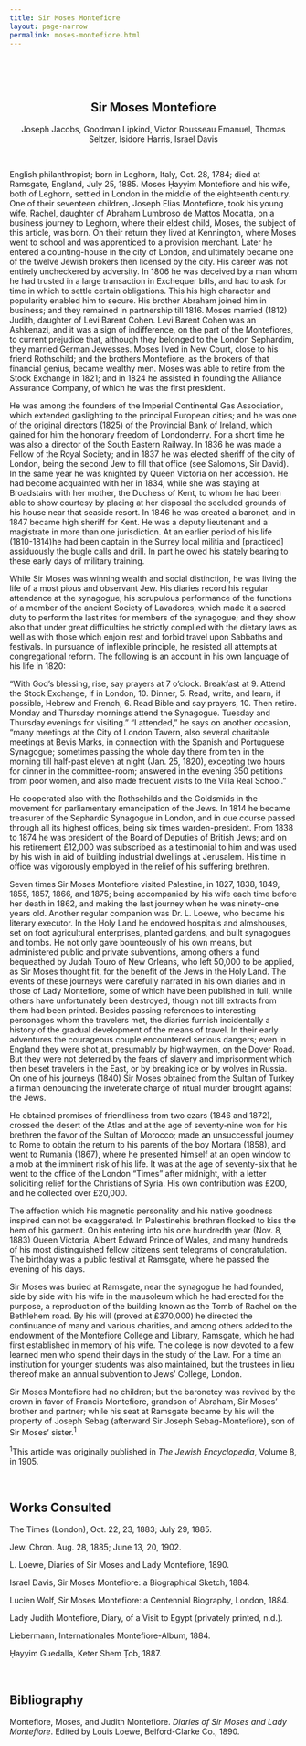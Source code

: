 ```yaml
---
title: Sir Moses Montefiore
layout: page-narrow
permalink: moses-montefiore.html
---
```


&nbsp;

&nbsp;

<p align="center">

<h2 align=center>Sir Moses Montefiore</h2>

<p align="center">Joseph Jacobs, Goodman Lipkind, Victor Rousseau Emanuel, Thomas Seltzer, Isidore Harris, Israel Davis</p>

</p>

&nbsp;

English philanthropist; born in Leghorn, Italy, Oct. 28, 1784; died at Ramsgate, England, July 25, 1885. Moses Ḥayyim Montefiore and his wife, both of Leghorn, settled in London in the middle of the eighteenth century. One of their seventeen children, Joseph Elias Montefiore, took his young wife, Rachel, daughter of Abraham Lumbroso de Mattos Mocatta, on a business journey to Leghorn, where their eldest child, Moses, the subject of this article, was born. On their return they lived at Kennington, where Moses went to school and was apprenticed to a provision merchant. Later he entered a counting-house in the city of London, and ultimately became one of the twelve Jewish brokers then licensed by the city. His career was not entirely uncheckered by adversity. In 1806 he was deceived by a man whom he had trusted in a large transaction in Exchequer bills, and had to ask for time in which to settle certain obligations. This his high character and popularity enabled him to secure. His brother Abraham joined him in business; and they remained in partnership till 1816. Moses married (1812) Judith, daughter of Levi Barent Cohen. Levi Barent Cohen was an Ashkenazi, and it was a sign of indifference, on the part of the Montefiores, to current prejudice that, although they belonged to the London Sephardim, they married German Jewesses. Moses lived in New Court, close to his friend Rothschild; and the brothers Montefiore, as the brokers of that financial genius, became wealthy men. Moses was able to retire from the Stock Exchange in 1821; and in 1824 he assisted in founding the Alliance Assurance Company, of which he was the first president.

He was among the founders of the Imperial Continental Gas Association, which extended gaslighting to the principal European cities; and he was one of the original directors (1825) of the Provincial Bank of Ireland, which gained for him the honorary freedom of Londonderry. For a short time he was also a director of the South Eastern Railway. In 1836 he was made a Fellow of the Royal Society; and in 1837 he was elected sheriff of the city of London, being the second Jew to fill that office (see Salomons, Sir David). In the same year he was knighted by Queen Victoria on her accession. He had become acquainted with her in 1834, while she was staying at Broadstairs with her mother, the Duchess of Kent, to whom he had been able to show courtesy by placing at her disposal the secluded grounds of his house near that seaside resort. In 1846 he was created a baronet, and in 1847 became high sheriff for Kent. He was a deputy lieutenant and a magistrate in more than one jurisdiction. At an earlier period of his life (1810-1814)he had been captain in the Surrey local militia and [practiced] assiduously the bugle calls and drill. In part he owed his stately bearing to these early days of military training.

While Sir Moses was winning wealth and social distinction, he was living the life of a most pious and observant Jew. His diaries record his regular attendance at the synagogue, his scrupulous performance of the functions of a member of the ancient Society of Lavadores, which made it a sacred duty to perform the last rites for members of the synagogue; and they show also that under great difficulties he strictly complied with the dietary laws as well as with those which enjoin rest and forbid travel upon Sabbaths and festivals. In pursuance of inflexible principle, he resisted all attempts at congregational reform. The following is an account in his own language of his life in 1820:

“With God’s blessing, rise, say prayers at 7 o’clock. Breakfast at 9. Attend the Stock Exchange, if in London, 10. Dinner, 5. Read, write, and learn, if possible, Hebrew and French, 6. Read Bible and say prayers, 10. Then retire. Monday and Thursday mornings attend the Synagogue. Tuesday and Thursday evenings for visiting.” “I attended,” he says on another occasion, “many meetings at the City of London Tavern, also several charitable meetings at Bevis Marks, in connection with the Spanish and Portuguese Synagogue; sometimes passing the whole day there from ten in the morning till half-past eleven at night (Jan. 25, 1820), excepting two hours for dinner in the committee-room; answered in the evening 350 petitions from poor women, and also made frequent visits to the Villa Real School.”

He cooperated also with the Rothschilds and the Goldsmids in the movement for parliamentary emancipation of the Jews. In 1814 he became treasurer of the Sephardic Synagogue in London, and in due course passed through all its highest offices, being six times warden-president. From 1838 to 1874 he was president of the Board of Deputies of British Jews; and on his retirement £12,000 was subscribed as a testimonial to him and was used by his wish in aid of building industrial dwellings at Jerusalem. His time in office was vigorously employed in the relief of his suffering brethren.

Seven times Sir Moses Montefiore visited Palestine, in 1827, 1838, 1849, 1855, 1857, 1866, and 1875; being accompanied by his wife each time before her death in 1862, and making the last journey when he was ninety-one years old. Another regular companion was Dr. L. Loewe, who became his literary executor. In the Holy Land he endowed hospitals and almshouses, set on foot agricultural enterprises, planted gardens, and built synagogues and tombs. He not only gave bounteously of his own means, but administered public and private subventions, among others a fund bequeathed by Judah Touro of New Orleans, who left 50,000 to be applied, as Sir Moses thought fit, for the benefit of the Jews in the Holy Land. The events of these journeys were carefully narrated in his own diaries and in those of Lady Montefiore, some of which have been published in full, while others have unfortunately been destroyed, though not till extracts from them had been printed. Besides passing references to interesting personages whom the travelers met, the diaries furnish incidentally a history of the gradual development of the means of travel. In their early adventures the courageous couple encountered serious dangers; even in England they were shot at, presumably by highwaymen, on the Dover Road. But they were not deterred by the fears of slavery and imprisonment which then beset travelers in the East, or by breaking ice or by wolves in Russia. On one of his journeys (1840) Sir Moses obtained from the Sultan of Turkey a firman denouncing the inveterate charge of ritual murder brought against the Jews.

He obtained promises of friendliness from two czars (1846 and 1872), crossed the desert of the Atlas and at the age of seventy-nine won for his brethren the favor of the Sultan of Morocco; made an unsuccessful journey to Rome to obtain the return to his parents of the boy Mortara (1858), and went to Rumania (1867), where he presented himself at an open window to a mob at the imminent risk of his life. It was at the age of seventy-six that he went to the office of the London “Times” after midnight, with a letter soliciting relief for the Christians of Syria. His own contribution was £200, and he collected over £20,000.

The affection which his magnetic personality and his native goodness inspired can not be exaggerated. In Palestinehis brethren flocked to kiss the hem of his garment. On his entering into his one hundredth year (Nov. 8, 1883) Queen Victoria, Albert Edward Prince of Wales, and many hundreds of his most distinguished fellow citizens sent telegrams of congratulation. The birthday was a public festival at Ramsgate, where he passed the evening of his days.

Sir Moses was buried at Ramsgate, near the synagogue he had founded, side by side with his wife in the mausoleum which he had erected for the purpose, a reproduction of the building known as the Tomb of Rachel on the Bethlehem road. By his will (proved at £370,000) he directed the continuance of many and various charities, and among others added to the endowment of the Montefiore College and Library, Ramsgate, which he had first established in memory of his wife. The college is now devoted to a few learned men who spend their days in the study of the Law. For a time an institution for younger students was also maintained, but the trustees in lieu thereof make an annual subvention to Jews’ College, London.

Sir Moses Montefiore had no children; but the baronetcy was revived by the crown in favor of Francis Montefiore, grandson of Abraham, Sir Moses’ brother and partner; while his seat at Ramsgate became by his will the property of Joseph Sebag (afterward Sir Joseph Sebag-Montefiore), son of Sir Moses’ sister.<sup>1</sup>

<sup>1</sup>This article was originally published in _The Jewish Encyclopedia_, Volume 8, in 1905.



&nbsp;
&nbsp;

## Works Consulted

The Times (London), Oct. 22, 23, 1883; July 29, 1885.

Jew. Chron. Aug. 28, 1885; June 13, 20, 1902.

L. Loewe, Diaries of Sir Moses and Lady Montefiore, 1890.

Israel Davis, Sir Moses Montefiore: a Biographical Sketch, 1884.

Lucien Wolf, Sir Moses Montefiore: a Centennial Biography, London, 1884.

Lady Judith Montefiore, Diary, of a Visit to Egypt (privately printed, n.d.).

Liebermann, Internationales Montefiore-Album, 1884.

Ḥayyim Guedalla, Keter Shem Ṭob, 1887.

&nbsp;
&nbsp;

## Bibliography

<p>

Montefiore, Moses, and Judith Montefiore. <em>Diaries of Sir Moses and Lady Montefiore</em>. Edited by Louis Loewe, Belford-Clarke Co., 1890.
</p>

&nbsp;